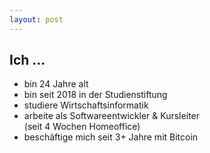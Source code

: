 ```yaml
---
layout: post
---
```


## Ich ...

* bin 24 Jahre alt
* bin seit 2018 in der Studienstiftung
* studiere Wirtschaftsinformatik
* arbeite als Softwareentwickler & Kursleiter   
(seit 4 Wochen Homeoffice)
* beschäftige mich seit 3+ Jahre mit Bitcoin
